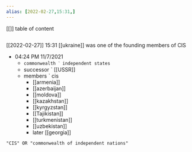 ```yaml
---
alias: [2022-02-27,15:31,]
---
```

[[]]
table of content
```toc
```

[[2022-02-27]] 15:31
[[ukraine]] was one of the founding members of CIS
- 04:24 PM 11/7/2021
	- `commonwealth ˋ independent states`
	- successor ˋ [[USSR]]
	- members ˋ cis
		- [[armenia]]
		- [[azerbaijan]]
		- [[moldova]]
		- [[kazakhstan]]
		- [[kyrgyzstan]]
		- [[Tajikistan]]
		- [[turkmenistan]]
		- [[uzbekistan]]
		- later [[georgia]]
```query
"CIS" OR "commonwealth of independent nations"
```